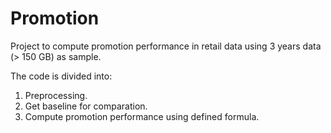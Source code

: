 # Promotion

Project to compute promotion performance in retail data using 3 years data (> 150 GB) as sample. 

The code is divided into:
1) Preprocessing.
2) Get baseline for comparation.
3) Compute promotion performance using defined formula.
